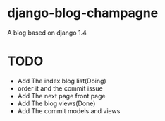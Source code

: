# django-blog-champagne

A blog based on django 1.4

# TODO
 * Add The index blog list(Doing)
  * order it and the commit issue
 * Add The next page front page
 * Add The blog views(Done)
 * Add The commit models and views
